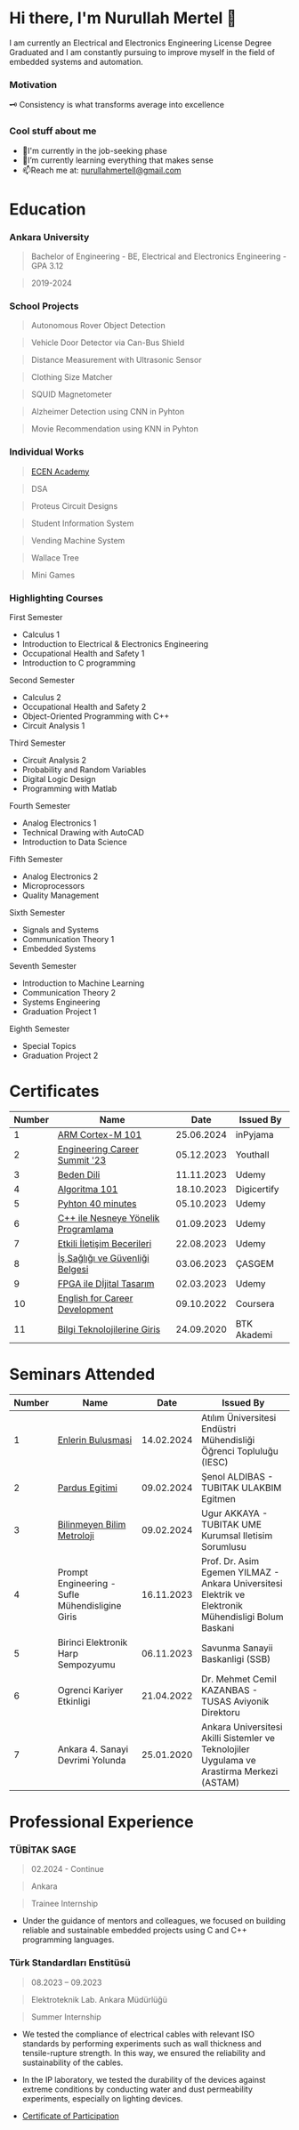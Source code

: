 # Hi there, I'm Nurullah Mertel 👋
I am currently an Electrical and Electronics Engineering License Degree Graduated and I am constantly pursuing to improve myself in the field of embedded systems and automation. 

### Motivation  
🗝️ Consistency is what transforms average into excellence

### Cool stuff about me
* 🔭I'm currently in the job-seeking phase
* 🌱I’m currently learning everything that makes sense
* 📫Reach me at: nurullahmertell@gmail.com

# Education
### Ankara University
> Bachelor of Engineering - BE, Electrical and Electronics Engineering - GPA 3.12

> 2019-2024 

### School Projects
> Autonomous Rover Object Detection

> Vehicle Door Detector via Can-Bus Shield

> Distance Measurement with Ultrasonic Sensor

> Clothing Size Matcher

> SQUID Magnetometer

> Alzheimer Detection using CNN in Pyhton 

> Movie Recommendation using KNN in Pyhton 

### Individual Works
> [ECEN Academy](https://www.notion.so/95c9be41a0434e8d9e852f4bb4b9c9e1?v=e76635b5a7094382b4e1555e5072a817&pvs=4) 

> DSA

> Proteus Circuit Designs

> Student Information System

> Vending Machine System 

> Wallace Tree 

> Mini Games

### Highlighting Courses 
First Semester
* Calculus 1
* Introduction to Electrical & Electronics Engineering
* Occupational Health and Safety 1
* Introduction to C programming

Second Semester
* Calculus 2
* Occupational Health and Safety 2
* Object-Oriented Programming with C++
* Circuit Analysis 1 

Third Semester
* Circuit Analysis 2
* Probability and Random Variables
* Digital Logic Design
* Programming with Matlab

Fourth Semester
* Analog Electronics 1
* Technical Drawing with AutoCAD
* Introduction to Data Science

Fifth Semester
* Analog Electronics 2
* Microprocessors
* Quality Management

Sixth Semester
* Signals and Systems
* Communication Theory 1
* Embedded Systems

Seventh Semester
* Introduction to Machine Learning
* Communication Theory 2
* Systems Engineering
* Graduation Project 1

Eighth Semester
* Special Topics
* Graduation Project 2

# Certificates
| Number | Name | Date | Issued By
| --- | --- | --- | --- |
| 1 | [ARM Cortex-M 101](https://github.com/nmertel/Certificates/blob/main/Certificates%20PDF/ARM_CORTEX_M_101.pdf) | 25.06.2024 | inPyjama
| 2 | [Engineering Career Summit '23](https://github.com/nurullahmertel/Certificates/blob/main/Certificates%20PDF/Engineering%20Career%20Summit%20'23.pdf) | 05.12.2023 | Youthall
| 3 | [Beden Dili](https://github.com/nurullahmertel/Certificates/blob/main/Certificates%20PDF/Beden%20Dili.pdf) | 11.11.2023 | Udemy
| 4 | [Algoritma 101](https://github.com/nurullahmertel/Certificates/blob/main/Certificates%20PDF/Algoritma%20101.pdf) | 18.10.2023 | Digicertify
| 5 | [Pyhton 40 minutes](https://github.com/nurullahmertel/Certificates/blob/main/Certificates%20PDF/Pyhton%2040%20minutes.pdf) | 05.10.2023 | Udemy
| 6 | [C++ ile Nesneye Yönelik Programlama](https://github.com/nurullahmertel/Certificates/blob/main/Certificates%20PDF/C%2B%2B%20ile%20Nesneye%20Y%C3%B6nelik%20Programlama.pdf) | 01.09.2023 | Udemy
| 7 | [Etkili İletişim Becerileri](https://github.com/nurullahmertel/Certificates/blob/main/Certificates%20PDF/Etkili%20%C4%B0leti%C5%9Fim.pdf) | 22.08.2023 | Udemy
| 8 | [İş Sağlığı ve Güvenliği Belgesi](https://github.com/nurullahmertel/Certificates/blob/main/Certificates%20PDF/%C4%B0%C5%9F%20Sa%C4%9Fl%C4%B1%C4%9F%C4%B1%20ve%20G%C3%BCvenli%C4%9Fi%20Belgesi.pdf) | 03.06.2023 | ÇASGEM
| 9 | [FPGA ile Dİjital Tasarım](https://github.com/nurullahmertel/Certificates/blob/main/Certificates%20PDF/FPGA%20ile%20Dijital%20Tasar%C4%B1m.pdf) | 02.03.2023 | Udemy
| 10 | [English for Career Development](https://github.com/nurullahmertel/Certificates/blob/main/Certificates%20PDF/English%20for%20Career%20Development.pdf) | 09.10.2022 | Coursera
| 11 | [Bilgi Teknolojilerine Giris](https://github.com/nmertel/Certificates/blob/main/Certificates%20PDF/Bilgi_Teknolojilerine_Giri%C5%9F_Sertifika.pdf) | 24.09.2020 | BTK Akademi

# Seminars Attended
| Number | Name | Date | Issued By
| --- | --- | --- | --- |
| 1 | [Enlerin Bulusmasi](https://github.com/nmertel/Certificates/blob/main/Certificates%20PDF/ATILIM_IESC.pdf) | 14.02.2024 | Atılım Üniversitesi Endüstri Mühendisliği Öğrenci Topluluğu (IESC)
| 2 | [Pardus Egitimi](https://github.com/nmertel/Certificates/blob/main/Certificates%20PDF/Pardus_Egitimi.pdf) | 09.02.2024 | Şenol ALDIBAS - TUBITAK ULAKBIM Egitmen
| 3 | [Bilinmeyen Bilim Metroloji](https://github.com/nmertel/Certificates/blob/main/Certificates%20PDF/Bilinmeyen_Bilim_Metroloji.pdf) | 09.02.2024 | Ugur AKKAYA - TUBITAK UME Kurumsal Iletisim Sorumlusu
| 4 | Prompt Engineering - Sufle Mühendisligine Giris | 16.11.2023 | Prof. Dr. Asim Egemen YILMAZ - Ankara Universitesi Elektrik ve Elektronik Mühendisligi Bolum Baskani
| 5 | Birinci Elektronik Harp Sempozyumu | 06.11.2023 | Savunma Sanayii Baskanligi (SSB) 
| 6 | Ogrenci Kariyer Etkinligi | 21.04.2022 | Dr. Mehmet Cemil KAZANBAS - TUSAS Aviyonik Direktoru 
| 7 | Ankara 4. Sanayi Devrimi Yolunda | 25.01.2020 | Ankara Universitesi Akilli Sistemler ve Teknolojiler Uygulama ve Arastirma Merkezi (ASTAM) 


# Professional Experience
### TÜBİTAK SAGE
> 02.2024 - Continue

> Ankara

> Trainee Internship

* Under the guidance of mentors and colleagues, we focused on building reliable and sustainable embedded projects using C and C++ programming languages.


### Türk Standardları Enstitüsü                                        
> 08.2023 – 09.2023

> Elektroteknik Lab. Ankara Müdürlüğü

> Summer Internship

* We tested the compliance of electrical cables with relevant ISO standards by performing experiments such as wall thickness and tensile-rupture strength. In this way, we ensured the reliability and sustainability of the cables.

* In the IP laboratory, we tested the durability of the devices against extreme conditions by conducting water and dust permeability experiments, especially on lighting devices.

* [Certificate of Participation](https://github.com/nmertel/Certificates/blob/main/Certificates%20PDF/TSE%20Staj%20Kat%C4%B1l%C4%B1m%20Belgesi.pdf)

